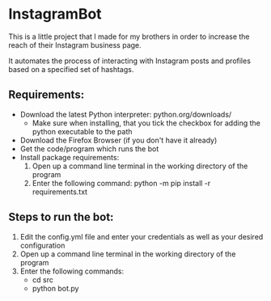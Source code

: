 # InstagramBot
This is a little project that I made for my brothers in order to increase the reach of their 
Instagram business page.  
  
It automates the process of interacting with Instagram posts and profiles based on a 
specified set of hashtags.

## Requirements:
- Download the latest Python interpreter: python.org/downloads/
    - Make sure when installing, that you tick the checkbox for adding the python 
    executable to the path
- Download the Firefox Browser (if you don't have it already)
- Get the code/program which runs the bot
- Install package requirements:
    1. Open up a command line terminal in the working directory of the program
    2. Enter the following command: python -m pip install -r requirements.txt

## Steps to run the bot:
1. Edit the config.yml file and enter your credentials as well as your desired configuration
2. Open up a command line terminal in the working directory of the program
3. Enter the following commands:
    - cd src
    - python bot.py
